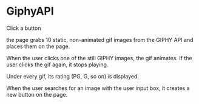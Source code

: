 # GiphyAPI

Click a button

the page grabs 10 static, non-animated gif images from the GIPHY API and places them on the page.

When the user clicks one of the still GIPHY images, the gif animates. If the user clicks the gif again, it stops playing.

Under every gif, its rating (PG, G, so on) is displayed.

When the user searches for an image with the user input box, it creates a new button on the page.








